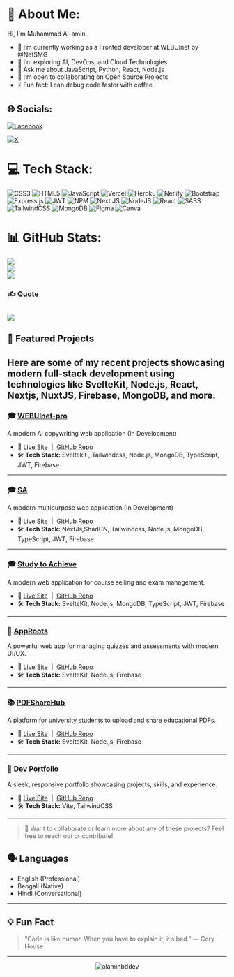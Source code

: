 
# 💫 About Me:

Hi, I'm Muhammad Al-amin.

- 🔭 I’m currently working as a Fronted developer at WEBUInet by @NetSMG 
- 🌱 I’m exploring AI, DevOps, and Cloud Technologies
- 💬 Ask me about JavaScript, Python, React, Node.js
- 👯 I’m open to collaborating on Open Source Projects
- ⚡ Fun fact: I can debug code faster with coffee


## 🌐 Socials:
[![Facebook](https://img.shields.io/badge/Facebook-%231877F2.svg?logo=Facebook&logoColor=white)](https://www.facebook.com/profile.php?id=61555846587004&mibextid=ZbWKwL)

[![X](https://img.shields.io/badge/Twitter-%231DA1F2.svg?logo=Twitter&logoColor=white)](https://x.com/alamin_webuinet)

# 💻 Tech Stack:
![CSS3](https://img.shields.io/badge/css3-%231572B6.svg?style=for-the-badge&logo=css3&logoColor=white) ![HTML5](https://img.shields.io/badge/html5-%23E34F26.svg?style=for-the-badge&logo=html5&logoColor=white) ![JavaScript](https://img.shields.io/badge/javascript-%23323330.svg?style=for-the-badge&logo=javascript&logoColor=%23F7DF1E) ![Vercel](https://img.shields.io/badge/vercel-%23000000.svg?style=for-the-badge&logo=vercel&logoColor=white) ![Heroku](https://img.shields.io/badge/heroku-%23430098.svg?style=for-the-badge&logo=heroku&logoColor=white) ![Netlify](https://img.shields.io/badge/netlify-%23000000.svg?style=for-the-badge&logo=netlify&logoColor=#00C7B7) ![Bootstrap](https://img.shields.io/badge/bootstrap-%23563D7C.svg?style=for-the-badge&logo=bootstrap&logoColor=white) ![Express.js](https://img.shields.io/badge/express.js-%23404d59.svg?style=for-the-badge&logo=express&logoColor=%2361DAFB) ![JWT](https://img.shields.io/badge/JWT-black?style=for-the-badge&logo=JSON%20web%20tokens) ![NPM](https://img.shields.io/badge/NPM-%23000000.svg?style=for-the-badge&logo=npm&logoColor=white) ![Next JS](https://img.shields.io/badge/Next-black?style=for-the-badge&logo=next.js&logoColor=white) ![NodeJS](https://img.shields.io/badge/node.js-6DA55F?style=for-the-badge&logo=node.js&logoColor=white) ![React](https://img.shields.io/badge/react-%2320232a.svg?style=for-the-badge&logo=react&logoColor=%2361DAFB) ![SASS](https://img.shields.io/badge/SASS-hotpink.svg?style=for-the-badge&logo=SASS&logoColor=white) ![TailwindCSS](https://img.shields.io/badge/tailwindcss-%2338B2AC.svg?style=for-the-badge&logo=tailwind-css&logoColor=white) ![MongoDB](https://img.shields.io/badge/MongoDB-%234ea94b.svg?style=for-the-badge&logo=mongodb&logoColor=white) 	![Figma](https://img.shields.io/badge/figma-%23F24E1E.svg?style=for-the-badge&logo=figma&logoColor=white) ![Canva](https://img.shields.io/badge/Canva-%2300C4CC.svg?style=for-the-badge&logo=Canva&logoColor=white)
# 📊 GitHub Stats:
![](https://github-readme-stats.vercel.app/api?username=alaminbddev&theme=dark&hide_border=false&include_all_commits=false&count_private=false)<br/>
![](https://github-readme-streak-stats.herokuapp.com/?user=alaminbd-dev&theme=dark&hide_border=false)<br/>
![](https://github-readme-stats.vercel.app/api/top-langs/?username=alaminbddev&theme=dark&hide_border=false&include_all_commits=false&count_private=false&layout=compact)

### ✍️ Quote
![](https://quotes-github-readme.vercel.app/api?type=horizontal&theme=radical)
---


## 🚀 Featured Projects

Here are some of my recent projects showcasing modern full-stack development using technologies like **SvelteKit**, **Node.js**, **React**, **Nextjs**, **NuxtJS**, **Firebase**, **MongoDB**, and more.
---
### 🎓 [WEBUInet-pro](https://webuinet-pro.vercel.app/)
A modern AI copywriting web application (In Development)

- 🔗 [Live Site](https://webuinet-pro.vercel.app/) &nbsp;|&nbsp; [GitHub Repo](https://github.com/alaminbddev/webuinet-02)
- 🛠️ **Tech Stack:** Sveltekit , Tailwindcss, Node.js, MongoDB, TypeScript, JWT, Firebase

---

### 🎓 [SA](https://sanextapp-psi.vercel.app/)
A modern multipurpose web application (In Development)

- 🔗 [Live Site](https://sanextapp-psi.vercel.app/) &nbsp;|&nbsp; [GitHub Repo](https://github.com/alaminbddev/next-02)
- 🛠️ **Tech Stack:** NextJs,ShadCN, Tailwindcss, Node.js, MongoDB, TypeScript, JWT, Firebase

---


### 🎓 [Study to Achieve](https://studytoachieve.vercel.app)
A modern web application for course selling and exam management.

- 🔗 [Live Site](https://studytoachieve.vercel.app) &nbsp;|&nbsp; [GitHub Repo](https://github.com/alaminbddev/studytoachieve)
- 🛠️ **Tech Stack:** SvelteKit, Node.js, MongoDB, TypeScript, JWT, Firebase

---

### 🧠 [AppRoots](https://approots.vercel.app)
A powerful web app for managing quizzes and assessments with modern UI/UX.

- 🔗 [Live Site](https://approots.vercel.app) &nbsp;|&nbsp; [GitHub Repo](https://github.com/alaminbddev/approots)
- 🛠️ **Tech Stack:** SvelteKit, Node.js, Firebase

---

### 📚 [PDFShareHub](https://pdfsharehub.vercel.app)
A platform for university students to upload and share educational PDFs.

- 🔗 [Live Site](https://pdfsharehub.vercel.app) &nbsp;|&nbsp; [GitHub Repo](https://github.com/alaminbddev/pdfsharerhub)
- 🛠️ **Tech Stack:** SvelteKit, Node.js, Firebase

---

### 💼 [Dev Portfolio](https://craftui-porto.vercel.app)
A sleek, responsive portfolio showcasing projects, skills, and experience.

- 🔗 [Live Site](https://craftui-porto.vercel.app) &nbsp;|&nbsp; [GitHub Repo](https://github.com/alaminbddev/craftui-porto)
- 🛠️ **Tech Stack:** Vite, TailwindCSS

---

> 📌 Want to collaborate or learn more about any of these projects? Feel free to reach out or contribute!
## 🗣️ Languages

- English (Professional)
- Bengali (Native)
- Hindi (Conversational)

---

## 💡 Fun Fact

> “Code is like humor. When you have to explain it, it’s bad.”
> — Cory House

---

<p align="center">
  <img src="https://komarev.com/ghpvc/?username=alaminbddev&label=Profile%20views&color=0e75b6&style=flat" alt="alaminbddev" />
</p>

